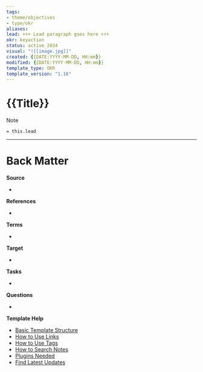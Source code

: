 ```yaml
---
tags: 
- theme/objectives
- type/okr
aliases:
lead: +++ Lead paragraph goes here +++
okr: keyaction 
status: active_2024
visual: "![[image.jpg]]"
created: {{DATE:YYYY-MM-DD, HH:mm}}
modified: {{DATE:YYYY-MM-DD, HH:mm}}
template_type: OKR
template_version: "1.16"
---
```

<!-- 
okr: idea, wish, keyaction, keyresult, objective | annual
template_type: OKR, Wish, Objective, Key Result, Key Action
See "Template Help" below for using properties 
-->

# {{Title}}

<!--  Main idea of my thoughts -->

> [!Note]
> `= this.lead`

<!-- Other content of my note  -->


---
# Back Matter
**Source**
<!-- Always keep a link to the source- --> 
- 

**References**
<!-- Links to pages not referenced in the content. -->
- 

**Terms**
<!-- Links to definition pages. -->
- 

**Target**
<!-- Link to project note or externaly published content. -->
- 

**Tasks**
<!-- What remains to be done with this note? --> 
- 

**Questions**
<!-- What remains for you to consider? --> 
- 

**Template Help**
<!-- Links to external help pages on GitHub. -->
- [Basic Template Structure](https://github.com/groepl/Obsidian-Templates#basic-template-structure)
- [How to Use Links](https://github.com/groepl/Obsidian-Templates#how-to-use-links)
- [How to Use Tags](https://github.com/groepl/Obsidian-Templates#how-to-use-tags)
- [How to Search Notes](https://github.com/groepl/Obsidian-Templates#how-to-search-notes)
- [Plugins Needed](https://github.com/groepl/Obsidian-Templates#obsidian-plugins-needed)
- [Find Latest Updates](https://github.com/groepl/Obsidian-Templates)